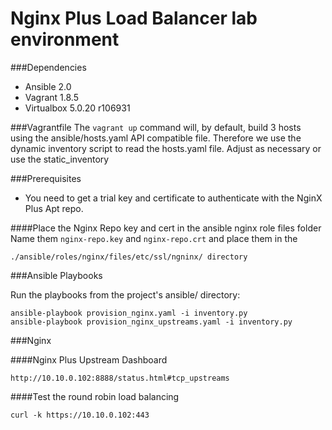 # Nginx Plus Load Balancer lab environment

###Dependencies
* Ansible 2.0
* Vagrant 1.8.5
* Virtualbox 5.0.20 r106931


###Vagrantfile
The ```vagrant up``` command will, by default, build 3 hosts using the ansible/hosts.yaml API compatible file. Therefore we use the dynamic inventory script to read the hosts.yaml file. Adjust as necessary or use the static_inventory

###Prerequisites
* You need to get a trial key and certificate to authenticate with the NginX Plus Apt repo.

####Place the Nginx Repo key and cert in the ansible nginx role files folder
Name them ```nginx-repo.key``` and ```nginx-repo.crt``` and place them in the
```
./ansible/roles/nginx/files/etc/ssl/ngninx/ directory
```

###Ansible Playbooks

Run the playbooks from the project's ansible/ directory:
```
ansible-playbook provision_nginx.yaml -i inventory.py
ansible-playbook provision_nginx_upstreams.yaml -i inventory.py
```
###Nginx

####Nginx Plus Upstream Dashboard
```
http://10.10.0.102:8888/status.html#tcp_upstreams
```

####Test the round robin load balancing
```
curl -k https://10.10.0.102:443
```
